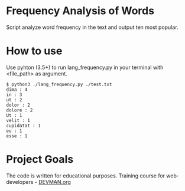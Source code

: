# Frequency Analysis of Words

Script analyze word frequency in the text and output ten most popular.

# How to use

Use pyhton (3.5+) to run lang_frequency.py in your terminal with <file_path>
 as argument.

```#!bash
$ python3 ./lang_frequency.py ./test.txt
dima : 4
in : 3
ut : 2
dolor : 2
dolore : 2
Ut : 1
velit : 1
cupidatat : 1
eu : 1
esse : 1
```

# Project Goals

The code is written for educational purposes. Training course for web-developers - [DEVMAN.org](https://devman.org)
